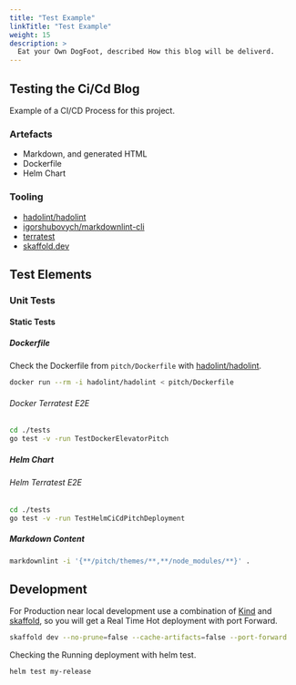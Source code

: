 ```yaml
---
title: "Test Example"
linkTitle: "Test Example"
weight: 15
description: >
  Eat your Own DogFoot, described How this blog will be deliverd.
---
```


## Testing the Ci/Cd Blog

Example of a CI/CD Process for this project.

### Artefacts

* Markdown, and generated HTML
* Dockerfile
* Helm Chart

### Tooling

* [hadolint/hadolint](https://github.com/hadolint/hadolint)
* [igorshubovych/markdownlint-cli](https://github.com/igorshubovych/markdownlint-cli)
* [terratest](https://github.com/gruntwork-io/terratest)
* [skaffold.dev](hhttps://skaffold.dev)

## Test Elements

### Unit Tests

#### Static Tests

##### Dockerfile

Check the Dockerfile from `pitch/Dockerfile` with [hadolint/hadolint](https://github.com/hadolint/hadolint).

```sh
docker run --rm -i hadolint/hadolint < pitch/Dockerfile
```

###### Docker Terratest E2E

```sh
cd ./tests
go test -v -run TestDockerElevatorPitch
```

##### Helm Chart

###### Helm Terratest E2E

```sh
cd ./tests
go test -v -run TestHelmCiCdPitchDeployment
```

##### Markdown Content

```sh
markdownlint -i '{**/pitch/themes/**,**/node_modules/**}' .
```

## Development

For Production near local development use a combination of [Kind](https://kind.sigs.k8s.io/) and [skaffold](https://skaffold.dev), 
so you will get a Real Time Hot deployment with port Forward.

```sh
skaffold dev --no-prune=false --cache-artifacts=false --port-forward
```

Checking the Running deployment with helm test.

```sh
helm test my-release
```
